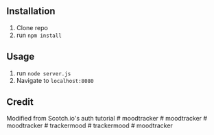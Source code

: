 ## Installation

1. Clone repo
2. run `npm install`

## Usage

1. run `node server.js`
2. Navigate to `localhost:8080`

## Credit

Modified from Scotch.io's auth tutorial
#   m o o d t r a c k e r  
 #   m o o d t r a c k e r  
 #   m o o d t r a c k e r  
 #   t r a c k e r m o o d  
 #   t r a c k e r m o o d  
 #   m o o d t r a c k e r  
 